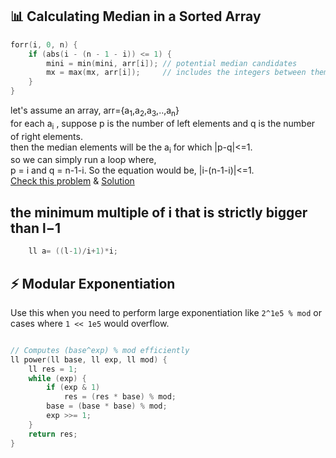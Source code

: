 ## 📊 Calculating Median in a Sorted Array

```cpp
forr(i, 0, n) {
    if (abs(i - (n - 1 - i)) <= 1) {
        mini = min(mini, arr[i]); // potential median candidates
        mx = max(mx, arr[i]);     // includes the integers between them
    }
}
``` 
let's assume an array, arr={a<sub>1</sub>,a<sub>2</sub>,a<sub>3</sub>,..,a<sub>n</sub>}<br>
for each a<sub>i</sub> , suppose p is the number of left elements and q is the number of right elements.<br>
then the median elements will be the a<sub>i</sub> for which |p-q|<=1.<br>
so we can simply run a loop where, <br>
p = i and q = n-1-i. So the equation would be, |i-(n-1-i)|<=1.<br>
[Check this problem](https://codeforces.com/contest/2098/problem/B) & [Solution](https://codeforces.com/contest/2098/submission/317510948)  
## the minimum multiple of i that is strictly bigger than l−1   
```cpp
    ll a= ((l-1)/i+1)*i;
```
## ⚡ Modular Exponentiation

Use this when you need to perform large exponentiation like `2^1e5 % mod` or cases where `1 << 1e5` would overflow.

```cpp

// Computes (base^exp) % mod efficiently
ll power(ll base, ll exp, ll mod) {
    ll res = 1;
    while (exp) {
        if (exp & 1)
            res = (res * base) % mod;
        base = (base * base) % mod;
        exp >>= 1;
    }
    return res;
}

